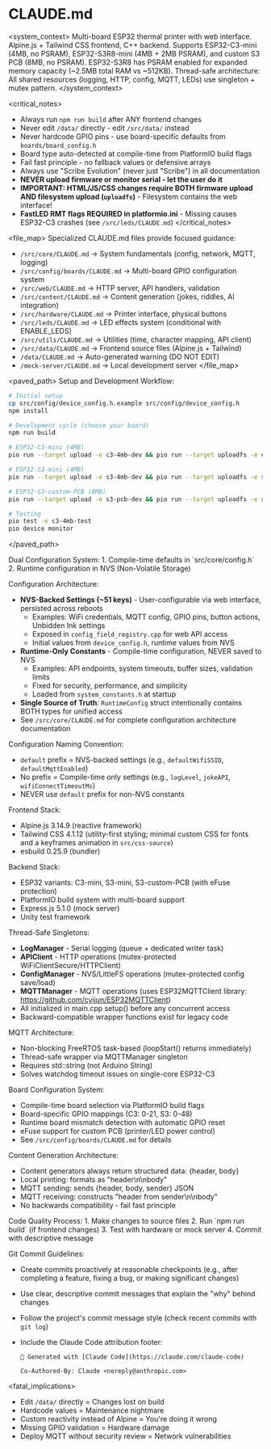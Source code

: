 # CLAUDE.md

<system_context>
Multi-board ESP32 thermal printer with web interface. Alpine.js + Tailwind CSS frontend, C++ backend.
Supports ESP32-C3-mini (4MB, no PSRAM), ESP32-S3R8-mini (4MB + 2MB PSRAM), and custom S3 PCB (8MB, no PSRAM).
ESP32-S3R8 has PSRAM enabled for expanded memory capacity (~2.5MB total RAM vs ~512KB).
Thread-safe architecture: All shared resources (logging, HTTP, config, MQTT, LEDs) use singleton + mutex pattern.
</system_context>

<critical_notes>

- Always run `npm run build` after ANY frontend changes
- Never edit `/data/` directly - edit `/src/data/` instead
- Never hardcode GPIO pins - use board-specific defaults from `boards/board_config.h`
- Board type auto-detected at compile-time from PlatformIO build flags
- Fail fast principle - no fallback values or defensive arrays
- Always use "Scribe Evolution" (never just "Scribe") in all documentation
- **NEVER upload firmware or monitor serial - let the user do it**
- **IMPORTANT: HTML/JS/CSS changes require BOTH firmware upload AND filesystem upload (`uploadfs`)** - Filesystem contains the web interface!
- **FastLED RMT flags REQUIRED in platformio.ini** - Missing causes ESP32-C3 crashes (see `/src/leds/CLAUDE.md`)
  </critical_notes>

<file_map>
Specialized CLAUDE.md files provide focused guidance:

- `/src/core/CLAUDE.md` → System fundamentals (config, network, MQTT, logging)
- `/src/config/boards/CLAUDE.md` → Multi-board GPIO configuration system
- `/src/web/CLAUDE.md` → HTTP server, API handlers, validation
- `/src/content/CLAUDE.md` → Content generation (jokes, riddles, AI integration)
- `/src/hardware/CLAUDE.md` → Printer interface, physical buttons
- `/src/leds/CLAUDE.md` → LED effects system (conditional with ENABLE_LEDS)
- `/src/utils/CLAUDE.md` → Utilities (time, character mapping, API client)
- `/src/data/CLAUDE.md` → Frontend source files (Alpine.js + Tailwind)
- `/data/CLAUDE.md` → Auto-generated warning (DO NOT EDIT)
- `/mock-server/CLAUDE.md` → Local development server
  </file_map>

<paved_path>
Setup and Development Workflow:

```bash
# Initial setup
cp src/config/device_config.h.example src/config/device_config.h
npm install

# Development cycle (choose your board)
npm run build

# ESP32-C3-mini (4MB)
pio run --target upload -e c3-4mb-dev && pio run --target uploadfs -e c3-4mb-dev

# ESP32-S3-mini (4MB)
pio run --target upload -e s3-4mb-dev && pio run --target uploadfs -e s3-4mb-dev

# ESP32-S3-custom-PCB (8MB)
pio run --target upload -e s3-pcb-dev && pio run --target uploadfs -e s3-pcb-dev

# Testing
pio test -e c3-4mb-test
pio device monitor
```

</paved_path>

<patterns>
Dual Configuration System:
1. Compile-time defaults in `src/core/config.h`
2. Runtime configuration in NVS (Non-Volatile Storage)

Configuration Architecture:

- **NVS-Backed Settings (~51 keys)** - User-configurable via web interface, persisted across reboots
  - Examples: WiFi credentials, MQTT config, GPIO pins, button actions, Unbidden Ink settings
  - Exposed in `config_field_registry.cpp` for web API access
  - Initial values from `device_config.h`, runtime values from NVS
- **Runtime-Only Constants** - Compile-time configuration, NEVER saved to NVS
  - Examples: API endpoints, system timeouts, buffer sizes, validation limits
  - Fixed for security, performance, and simplicity
  - Loaded from `system_constants.h` at startup
- **Single Source of Truth**: `RuntimeConfig` struct intentionally contains BOTH types for unified access
- See `/src/core/CLAUDE.md` for complete configuration architecture documentation

Configuration Naming Convention:

- `default` prefix = NVS-backed settings (e.g., `defaultWifiSSID`, `defaultMqttEnabled`)
- No prefix = Compile-time only settings (e.g., `logLevel`, `jokeAPI`, `wifiConnectTimeoutMs`)
- NEVER use `default` prefix for non-NVS constants

Frontend Stack:

- Alpine.js 3.14.9 (reactive framework)
- Tailwind CSS 4.1.12 (utility-first styling; minimal custom CSS for fonts and a keyframes animation in `src/css-source`)
- esbuild 0.25.9 (bundler)

Backend Stack:

- ESP32 variants: C3-mini, S3-mini, S3-custom-PCB (with eFuse protection)
- PlatformIO build system with multi-board support
- Express.js 5.1.0 (mock server)
- Unity test framework

Thread-Safe Singletons:

- **LogManager** - Serial logging (queue + dedicated writer task)
- **APIClient** - HTTP operations (mutex-protected WiFiClientSecure/HTTPClient)
- **ConfigManager** - NVS/LittleFS operations (mutex-protected config save/load)
- **MQTTManager** - MQTT operations (uses ESP32MQTTClient library: https://github.com/cyijun/ESP32MQTTClient)
- All initialized in main.cpp setup() before any concurrent access
- Backward-compatible wrapper functions exist for legacy code

MQTT Architecture:

- Non-blocking FreeRTOS task-based (loopStart() returns immediately)
- Thread-safe wrapper via MQTTManager singleton
- Requires std::string (not Arduino String)
- Solves watchdog timeout issues on single-core ESP32-C3

Board Configuration System:

- Compile-time board selection via PlatformIO build flags
- Board-specific GPIO mappings (C3: 0-21, S3: 0-48)
- Runtime board mismatch detection with automatic GPIO reset
- eFuse support for custom PCB (printer/LED power control)
- See `/src/config/boards/CLAUDE.md` for details

Content Generation Architecture:

- Content generators always return structured data: {header, body}
- Local printing: formats as "header\n\nbody"
- MQTT sending: sends {header, body, sender} JSON
- MQTT receiving: constructs "header from sender\n\nbody"
- No backwards compatibility - fail fast principle
  </patterns>

<workflow>
Code Quality Process:
1. Make changes to source files
2. Run `npm run build` (if frontend changes)
3. Test with hardware or mock server
4. Commit with descriptive message

Git Commit Guidelines:

- Create commits proactively at reasonable checkpoints (e.g., after completing a feature, fixing a bug, or making significant changes)
- Use clear, descriptive commit messages that explain the "why" behind changes
- Follow the project's commit message style (check recent commits with `git log`)
- Include the Claude Code attribution footer:

  ```
  🤖 Generated with [Claude Code](https://claude.com/claude-code)

  Co-Authored-By: Claude <noreply@anthropic.com>
  ```

  </workflow>

<fatal_implications>

- Edit `/data/` directly = Changes lost on build
- Hardcode values = Maintenance nightmare
- Custom reactivity instead of Alpine = You're doing it wrong
- Missing GPIO validation = Hardware damage
- Deploy MQTT without security review = Network vulnerabilities
